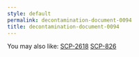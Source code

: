 ```yaml
---
style: default
permalink: decontamination-document-0094
title: decontamination-document-0094
---
```

You may also like:
[SCP-2618](http://scp-wiki.net/scp-2618)
[SCP-826](http://scp-wiki.net/scp-826)